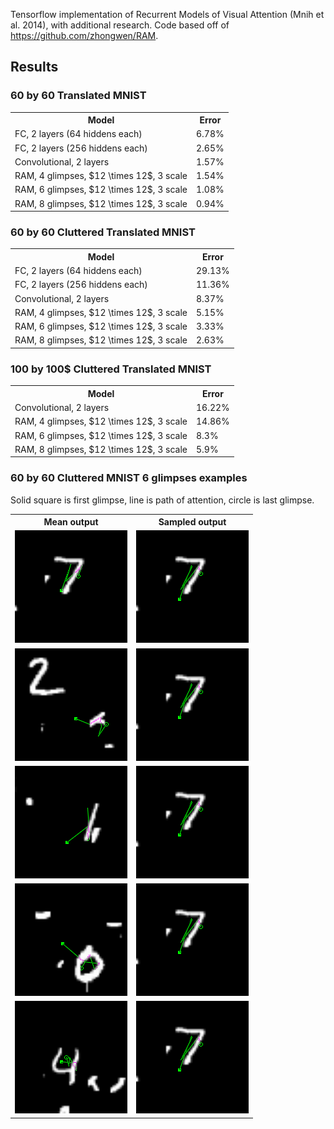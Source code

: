Tensorflow implementation of Recurrent Models of Visual Attention (Mnih et al. 2014), with additional research. Code based off of https://github.com/zhongwen/RAM.

<h2>Results</h2>

<h3>60 by 60 Translated MNIST</h3>
<table>
  <tr><th> Model                                    </th><th> Error  </th></tr>
  <tr><td> FC, 2 layers (64 hiddens each)           </td><td> 6.78%  </td></tr>
  <tr><td> FC, 2 layers (256 hiddens each)          </td><td> 2.65%  </td></tr>
  <tr><td> Convolutional, 2 layers                  </td><td> 1.57%  </td></tr>
  <tr><td> RAM, 4 glimpses, $12 \times 12$, 3 scale </td><td> 1.54%  </td></tr>
  <tr><td> RAM, 6 glimpses, $12 \times 12$, 3 scale </td><td> 1.08%  </td></tr>
  <tr><td> RAM, 8 glimpses, $12 \times 12$, 3 scale </td><td> 0.94%  </td></tr>
</table>

<h3> 60 by 60 Cluttered Translated MNIST </h3>
<table>
  <tr><th> Model                                     </th><th> Error  </th></tr>
  <tr><td> FC, 2 layers (64 hiddens each)            </td><td> 29.13% </td></tr>
  <tr><td> FC, 2 layers (256 hiddens each)           </td><td> 11.36% </td></tr>
  <tr><td> Convolutional, 2 layers                   </td><td> 8.37%  </td></tr>
  <tr><td> RAM, 4 glimpses, $12 \times 12$, 3 scale  </td><td> 5.15%  </td></tr>
  <tr><td> RAM, 6 glimpses, $12 \times 12$, 3 scale  </td><td> 3.33%  </td></tr>
  <tr><td> RAM, 8 glimpses, $12 \times 12$, 3 scale  </td><td> 2.63%  </td></tr>
</table>

<h3> 100 by 100$ Cluttered Translated MNIST </h3>
<table>
  <tr><th> Model                                     </th><th> Error  </th></tr>
  <tr><td> Convolutional, 2 layers                   </td><td> 16.22% </td></tr>
  <tr><td> RAM, 4 glimpses, $12 \times 12$, 3 scale  </td><td> 14.86% </td></tr>
  <tr><td> RAM, 6 glimpses, $12 \times 12$, 3 scale  </td><td> 8.3%   </td></tr>
  <tr><td> RAM, 8 glimpses, $12 \times 12$, 3 scale  </td><td> 5.9%   </td></tr>
</table>

<h3>60 by 60 Cluttered MNIST 6 glimpses examples </h3>
Solid square is first glimpse, line is path of attention, circle is last glimpse.
<table>
  <tr><th> Mean output                                           </th><th> Sampled output                              </th></tr>
  <tr><td><img src="readme_imgs/glimpse_mean_0.png" alt="mean0"> </td><td> <img src="readme_imgs/glimpse_sampled_0.png" alt="samp0"> </td></tr>
  <tr><td><img src="readme_imgs/glimpse_mean_1.png" alt="mean1"> </td><td> <img src="readme_imgs/glimpse_sampled_0.png" alt="samp1"> </td></tr>
  <tr><td><img src="readme_imgs/glimpse_mean_2.png" alt="mean2"> </td><td> <img src="readme_imgs/glimpse_sampled_0.png" alt="samp2"> </td></tr>
  <tr><td><img src="readme_imgs/glimpse_mean_3.png" alt="mean3"> </td><td> <img src="readme_imgs/glimpse_sampled_0.png" alt="samp3"> </td></tr>
  <tr><td><img src="readme_imgs/glimpse_mean_4.png" alt="mean4"> </td><td> <img src="readme_imgs/glimpse_sampled_0.png" alt="samp4"> </td></tr>

